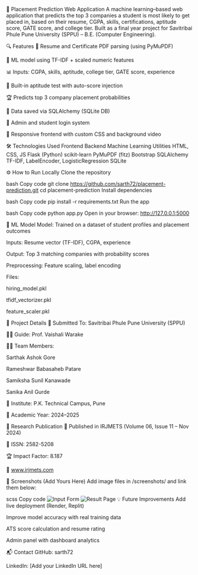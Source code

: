 📘 Placement Prediction Web Application
A machine learning–based web application that predicts the top 3 companies a student is most likely to get placed in, based on their resume, CGPA, skills, certifications, aptitude score, GATE score, and college tier.
Built as a final year project for Savitribai Phule Pune University (SPPU) – B.E. (Computer Engineering).

🔍 Features
📄 Resume and Certificate PDF parsing (using PyMuPDF)

🧠 ML model using TF-IDF + scaled numeric features

📊 Inputs: CGPA, skills, aptitude, college tier, GATE score, experience

🧪 Built-in aptitude test with auto-score injection

🏆 Predicts top 3 company placement probabilities

💾 Data saved via SQLAlchemy (SQLite DB)

🔐 Admin and student login system

🎨 Responsive frontend with custom CSS and background video

🛠️ Technologies Used
Frontend	Backend	Machine Learning	Utilities
HTML, CSS, JS	Flask (Python)	scikit-learn	PyMuPDF (fitz)
Bootstrap	SQLAlchemy	TF-IDF, LabelEncoder, LogisticRegression	SQLite

⚙️ How to Run Locally
Clone the repository

bash
Copy code
git clone https://github.com/sarth72/placement-prediction.git
cd placement-prediction
Install dependencies

bash
Copy code
pip install -r requirements.txt
Run the app

bash
Copy code
python app.py
Open in your browser:
http://127.0.0.1:5000

🧠 ML Model
Model: Trained on a dataset of student profiles and placement outcomes

Inputs: Resume vector (TF-IDF), CGPA, experience

Output: Top 3 matching companies with probability scores

Preprocessing: Feature scaling, label encoding

Files:

hiring_model.pkl

tfidf_vectorizer.pkl

feature_scaler.pkl

📄 Project Details
🏫 Submitted To: Savitribai Phule Pune University (SPPU)

👨‍🏫 Guide: Prof. Vaishali Warake

🧑‍💻 Team Members:

Sarthak Ashok Gore

Rameshwar Babasaheb Patare

Samiksha Sunil Kanawade

Sanika Anil Gurde

📍 Institute: P.K. Technical Campus, Pune

📅 Academic Year: 2024–2025

📰 Research Publication
📘 Published in IRJMETS (Volume 06, Issue 11 – Nov 2024)

🧾 ISSN: 2582-5208

🏆 Impact Factor: 8.187

📎 www.irjmets.com

📸 Screenshots (Add Yours Here)
Add image files in /screenshots/ and link them below:

scss
Copy code
![Input Form](screenshots/input_form.png)
![Result Page](screenshots/result_page.png)
💡 Future Improvements
Add live deployment (Render, Replit)

Improve model accuracy with real training data

ATS score calculation and resume rating

Admin panel with dashboard analytics

📬 Contact
GitHub: sarth72

LinkedIn: [Add your LinkedIn URL here]
